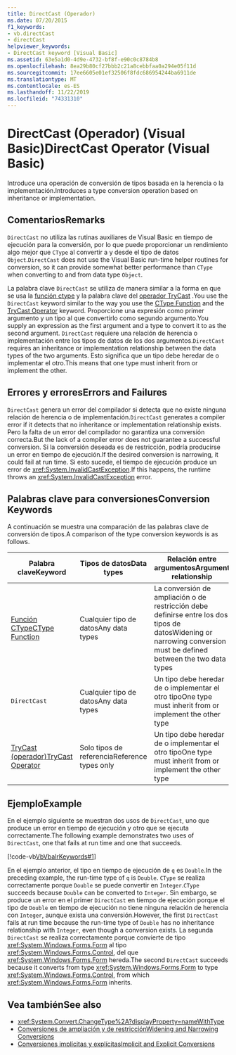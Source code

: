 ```yaml
---
title: DirectCast (Operador)
ms.date: 07/20/2015
f1_keywords:
- vb.directCast
- directCast
helpviewer_keywords:
- DirectCast keyword [Visual Basic]
ms.assetid: 63e5a1d0-4d9e-4732-bf8f-e90c0c8784b8
ms.openlocfilehash: 8ea29b80cf27bbb2c21a8cebbfaa0a294e05f11d
ms.sourcegitcommit: 17ee6605e01ef32506f8fdc686954244ba6911de
ms.translationtype: MT
ms.contentlocale: es-ES
ms.lasthandoff: 11/22/2019
ms.locfileid: "74331310"
---
```

# <a name="directcast-operator-visual-basic"></a><span data-ttu-id="c6363-102">DirectCast (Operador) (Visual Basic)</span><span class="sxs-lookup"><span data-stu-id="c6363-102">DirectCast Operator (Visual Basic)</span></span>
<span data-ttu-id="c6363-103">Introduce una operación de conversión de tipos basada en la herencia o la implementación.</span><span class="sxs-lookup"><span data-stu-id="c6363-103">Introduces a type conversion operation based on inheritance or implementation.</span></span>  
  
## <a name="remarks"></a><span data-ttu-id="c6363-104">Comentarios</span><span class="sxs-lookup"><span data-stu-id="c6363-104">Remarks</span></span>  
 <span data-ttu-id="c6363-105">`DirectCast` no utiliza las rutinas auxiliares de Visual Basic en tiempo de ejecución para la conversión, por lo que puede proporcionar un rendimiento algo mejor que `CType` al convertir a y desde el tipo de datos `Object`.</span><span class="sxs-lookup"><span data-stu-id="c6363-105">`DirectCast` does not use the Visual Basic run-time helper routines for conversion, so it can provide somewhat better performance than `CType` when converting to and from data type `Object`.</span></span>  
  
 <span data-ttu-id="c6363-106">La palabra clave `DirectCast` se utiliza de manera similar a la forma en que se usa la [función ctype](../../../visual-basic/language-reference/functions/ctype-function.md) y la palabra clave del [operador TryCast](../../../visual-basic/language-reference/operators/trycast-operator.md) .</span><span class="sxs-lookup"><span data-stu-id="c6363-106">You use the `DirectCast` keyword similar to the way you use the [CType Function](../../../visual-basic/language-reference/functions/ctype-function.md) and the [TryCast Operator](../../../visual-basic/language-reference/operators/trycast-operator.md) keyword.</span></span> <span data-ttu-id="c6363-107">Proporcione una expresión como primer argumento y un tipo al que convertirlo como segundo argumento.</span><span class="sxs-lookup"><span data-stu-id="c6363-107">You supply an expression as the first argument and a type to convert it to as the second argument.</span></span> <span data-ttu-id="c6363-108">`DirectCast` requiere una relación de herencia o implementación entre los tipos de datos de los dos argumentos.</span><span class="sxs-lookup"><span data-stu-id="c6363-108">`DirectCast` requires an inheritance or implementation relationship between the data types of the two arguments.</span></span> <span data-ttu-id="c6363-109">Esto significa que un tipo debe heredar de o implementar el otro.</span><span class="sxs-lookup"><span data-stu-id="c6363-109">This means that one type must inherit from or implement the other.</span></span>  
  
## <a name="errors-and-failures"></a><span data-ttu-id="c6363-110">Errores y errores</span><span class="sxs-lookup"><span data-stu-id="c6363-110">Errors and Failures</span></span>  
 <span data-ttu-id="c6363-111">`DirectCast` genera un error del compilador si detecta que no existe ninguna relación de herencia o de implementación.</span><span class="sxs-lookup"><span data-stu-id="c6363-111">`DirectCast` generates a compiler error if it detects that no inheritance or implementation relationship exists.</span></span> <span data-ttu-id="c6363-112">Pero la falta de un error del compilador no garantiza una conversión correcta.</span><span class="sxs-lookup"><span data-stu-id="c6363-112">But the lack of a compiler error does not guarantee a successful conversion.</span></span> <span data-ttu-id="c6363-113">Si la conversión deseada es de restricción, podría producirse un error en tiempo de ejecución.</span><span class="sxs-lookup"><span data-stu-id="c6363-113">If the desired conversion is narrowing, it could fail at run time.</span></span> <span data-ttu-id="c6363-114">Si esto sucede, el tiempo de ejecución produce un error de <xref:System.InvalidCastException>.</span><span class="sxs-lookup"><span data-stu-id="c6363-114">If this happens, the runtime throws an <xref:System.InvalidCastException> error.</span></span>  
  
## <a name="conversion-keywords"></a><span data-ttu-id="c6363-115">Palabras clave para conversiones</span><span class="sxs-lookup"><span data-stu-id="c6363-115">Conversion Keywords</span></span>  
 <span data-ttu-id="c6363-116">A continuación se muestra una comparación de las palabras clave de conversión de tipos.</span><span class="sxs-lookup"><span data-stu-id="c6363-116">A comparison of the type conversion keywords is as follows.</span></span>  
  
|<span data-ttu-id="c6363-117">Palabra clave</span><span class="sxs-lookup"><span data-stu-id="c6363-117">Keyword</span></span>|<span data-ttu-id="c6363-118">Tipos de datos</span><span class="sxs-lookup"><span data-stu-id="c6363-118">Data types</span></span>|<span data-ttu-id="c6363-119">Relación entre argumentos</span><span class="sxs-lookup"><span data-stu-id="c6363-119">Argument relationship</span></span>|<span data-ttu-id="c6363-120">Error en tiempo de ejecución</span><span class="sxs-lookup"><span data-stu-id="c6363-120">Run-time failure</span></span>|  
|---|---|---|---|  
|[<span data-ttu-id="c6363-121">Función CType</span><span class="sxs-lookup"><span data-stu-id="c6363-121">CType Function</span></span>](../../../visual-basic/language-reference/functions/ctype-function.md)|<span data-ttu-id="c6363-122">Cualquier tipo de datos</span><span class="sxs-lookup"><span data-stu-id="c6363-122">Any data types</span></span>|<span data-ttu-id="c6363-123">La conversión de ampliación o de restricción debe definirse entre los dos tipos de datos</span><span class="sxs-lookup"><span data-stu-id="c6363-123">Widening or narrowing conversion must be defined between the two data types</span></span>|<span data-ttu-id="c6363-124">Produce <xref:System.InvalidCastException></span><span class="sxs-lookup"><span data-stu-id="c6363-124">Throws <xref:System.InvalidCastException></span></span>|  
|`DirectCast`|<span data-ttu-id="c6363-125">Cualquier tipo de datos</span><span class="sxs-lookup"><span data-stu-id="c6363-125">Any data types</span></span>|<span data-ttu-id="c6363-126">Un tipo debe heredar de o implementar el otro tipo</span><span class="sxs-lookup"><span data-stu-id="c6363-126">One type must inherit from or implement the other type</span></span>|<span data-ttu-id="c6363-127">Produce <xref:System.InvalidCastException></span><span class="sxs-lookup"><span data-stu-id="c6363-127">Throws <xref:System.InvalidCastException></span></span>|  
|[<span data-ttu-id="c6363-128">TryCast (operador)</span><span class="sxs-lookup"><span data-stu-id="c6363-128">TryCast Operator</span></span>](../../../visual-basic/language-reference/operators/trycast-operator.md)|<span data-ttu-id="c6363-129">Solo tipos de referencia</span><span class="sxs-lookup"><span data-stu-id="c6363-129">Reference types only</span></span>|<span data-ttu-id="c6363-130">Un tipo debe heredar de o implementar el otro tipo</span><span class="sxs-lookup"><span data-stu-id="c6363-130">One type must inherit from or implement the other type</span></span>|<span data-ttu-id="c6363-131">No devuelve [nada](../../../visual-basic/language-reference/nothing.md)</span><span class="sxs-lookup"><span data-stu-id="c6363-131">Returns [Nothing](../../../visual-basic/language-reference/nothing.md)</span></span>|  
  
## <a name="example"></a><span data-ttu-id="c6363-132">Ejemplo</span><span class="sxs-lookup"><span data-stu-id="c6363-132">Example</span></span>  
 <span data-ttu-id="c6363-133">En el ejemplo siguiente se muestran dos usos de `DirectCast`, uno que produce un error en tiempo de ejecución y otro que se ejecuta correctamente.</span><span class="sxs-lookup"><span data-stu-id="c6363-133">The following example demonstrates two uses of `DirectCast`, one that fails at run time and one that succeeds.</span></span>  
  
 [!code-vb[VbVbalrKeywords#1](~/samples/snippets/visualbasic/VS_Snippets_VBCSharp/VbVbalrKeywords/VB/Class1.vb#1)]  
  
 <span data-ttu-id="c6363-134">En el ejemplo anterior, el tipo en tiempo de ejecución de `q` es `Double`.</span><span class="sxs-lookup"><span data-stu-id="c6363-134">In the preceding example, the run-time type of `q` is `Double`.</span></span> <span data-ttu-id="c6363-135">`CType` se realiza correctamente porque `Double` se puede convertir en `Integer`.</span><span class="sxs-lookup"><span data-stu-id="c6363-135">`CType` succeeds because `Double` can be converted to `Integer`.</span></span> <span data-ttu-id="c6363-136">Sin embargo, se produce un error en el primer `DirectCast` en tiempo de ejecución porque el tipo de `Double` en tiempo de ejecución no tiene ninguna relación de herencia con `Integer`, aunque exista una conversión.</span><span class="sxs-lookup"><span data-stu-id="c6363-136">However, the first `DirectCast` fails at run time because the run-time type of `Double` has no inheritance relationship with `Integer`, even though a conversion exists.</span></span> <span data-ttu-id="c6363-137">La segunda `DirectCast` se realiza correctamente porque convierte de tipo <xref:System.Windows.Forms.Form> al tipo <xref:System.Windows.Forms.Control>, del que <xref:System.Windows.Forms.Form> hereda.</span><span class="sxs-lookup"><span data-stu-id="c6363-137">The second `DirectCast` succeeds because it converts from type <xref:System.Windows.Forms.Form> to type <xref:System.Windows.Forms.Control>, from which <xref:System.Windows.Forms.Form> inherits.</span></span>  
  
## <a name="see-also"></a><span data-ttu-id="c6363-138">Vea también</span><span class="sxs-lookup"><span data-stu-id="c6363-138">See also</span></span>

- <xref:System.Convert.ChangeType%2A?displayProperty=nameWithType>
- [<span data-ttu-id="c6363-139">Conversiones de ampliación y de restricción</span><span class="sxs-lookup"><span data-stu-id="c6363-139">Widening and Narrowing Conversions</span></span>](../../../visual-basic/programming-guide/language-features/data-types/widening-and-narrowing-conversions.md)
- [<span data-ttu-id="c6363-140">Conversiones implícitas y explícitas</span><span class="sxs-lookup"><span data-stu-id="c6363-140">Implicit and Explicit Conversions</span></span>](../../../visual-basic/programming-guide/language-features/data-types/implicit-and-explicit-conversions.md)
